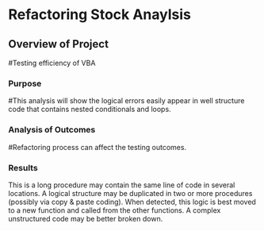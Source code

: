 # Refactoring Stock Anaylsis

## Overview of Project
#Testing efficiency of VBA

### Purpose
#This analysis will show the logical errors easily appear in well structure code that contains nested conditionals and loops.


### Analysis of Outcomes
#Refactoring process can affect the testing outcomes. 

### Results
This is a long procedure may contain the same line of code in several locations. A logical structure may be duplicated in two or more procedures (possibly via copy & paste coding). When detected, this logic is best moved to a new function and called from the other functions. A complex unstructured code may be better broken down.


